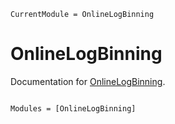 ```@meta
CurrentModule = OnlineLogBinning
```

# OnlineLogBinning

Documentation for [OnlineLogBinning](https://github.com/meese-wj/OnlineLogBinning.jl).

```@index
```

```@autodocs
Modules = [OnlineLogBinning]
```
